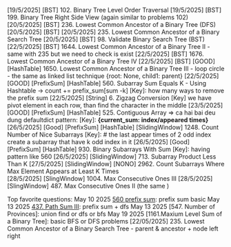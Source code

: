 [19/5/2025] [BST] 102. Binary Tree Level Order Traversal
[19/5/2025] [BST] 199. Binary Tree Right Side View (again similar to problems 102)
[20/5/2025] [BST] 236. Lowest Common Ancestor of a Binary Tree (DFS)
[20/5/2025] [BST] [20/5/2025] 235. Lowest Common Ancestor of a Binary Search Tree
[20/5/2025] [BST] 98. Validate Binary Search Tree (BST)
[22/5/2025] [BST] 1644. Lowest Common Ancestor of a Binary Tree II - same with 235 but we need to check is exist
[22/5/2025] [BST] 1676. Lowest Common Ancestor of a Binary Tree IV
[22/5/2025] [BST] [GOOD] [HashTable] 1650. Lowest Common Ancestor of a Binary Tree III - loop circle - the same as linked list technique {root: None, child1: parent}
[22/5/2025] [GOOD] [PrefixSum] [HashTable] 560. Subarray Sum Equals K - Using Hashtable -> count += prefix_sum[sum -k]
                    [Key]: how many ways to remove the prefix sum
[22/5/2025] [String] 6. Zigzag Conversion
                    [Key] we have pivot element in each row, than find the character in the middle
[23/5/2025] [GOOD] [PrefixSum] [HashTable] 525. Contiguous Array => ca hai bai deu dung defaultdict pattern: 
                    [Key]: **{current_sum: index/appeared times}**
[26/5/2025] [Good] [PrefixSum] [HashTable] [SlidingWindow] 1248. Count Number of Nice Subarrays
                    [Key]: # the last appear times of 2 odd index create a subarray that have k odd index in it
[26/5/2025] [Good] [PrefixSum] [HashTable] 930. Binary Subarrays With Sum
                    [Key]: having pattern like 560
[26/5/2025] [SlidingWindow] 713. Subarray Product Less Than K
[27/5/2025] [SlidingWindow] [NONO] 2962. Count Subarrays Where Max Element Appears at Least K Times  
[28/5/2025] [SlingWindow] 1004. Max Consecutive Ones III
[28/5/2025] [SlingWindow] 487. Max Consecutive Ones II (the same )


Top favorite questions:
May 10 2025 [560 prefix sum](./PrefixSum/560.%20Subarray%20Sum%20Equals%20K.py): prefix sum basic
May 13 2025 [437. Path Sum III](./PrefixSum/437.%20Path%20Sum%20III.py): prefix sum + dfs
May 13 2025 [547. Number of Provinces]: union find or dfs or bfs
May 19 2025 [1161.Maxium Level Sum of a Binary Tree]: basic BFS or DFS problems
[22/05/2025] 235. Lowest Common Ancestor of a Binary Search Tree - parent & ancestor + node left right